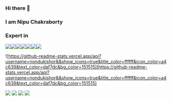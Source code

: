 ### Hi there 👋
### I am Nipu Chakraborty

### Expert in

<div style="display:flex;">
<img src="https://img.icons8.com/nolan/64/php.png"/>
<img src="https://img.icons8.com/ios-filled/64/4a90e2/react-native.png"/>
<img src="https://img.icons8.com/color/64/4a90e2/java-coffee-cup-logo--v1.png"/>
 <img src="https://img.icons8.com/color/64/4a90e2/python--v1.png"/>
<img src="https://img.icons8.com/color/64/4a90e2/nodejs.png"/>
 <img src="https://img.icons8.com/windows/64/000000/vuejs.png"/>
 <img src="https://img.icons8.com/nolan/64/angularjs.png"/>
</div>

![https://github-readme-stats.vercel.app/api?username=nondukishor&&show_icons=true&title_color=ffffff&icon_color=a4c639&text_color=daf7dc&bg_color=151515](https://github-readme-stats.vercel.app/api?username=nondukishor&&show_icons=true&title_color=ffffff&icon_color=a4c639&text_color=daf7dc&bg_color=151515)

<a href="https://www.linkedin.com/in/nipuchakraborty/"><img src="https://img.icons8.com/nolan/64/linkedin-circled.png"/></a>
<a href="https://www.facebook.com/pro.nipuchakraborty/"><img src="https://img.icons8.com/nolan/64/facebook.png"/></a>
<a href="https://twitter.com/Nipuchak"><img src="https://img.icons8.com/nolan/64/twitter.png"/></a>
<a href="https://www.instagram.com/nkchakraborty/"><img src="https://img.icons8.com/nolan/64/instagram-new.png"/></a>








